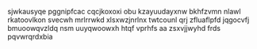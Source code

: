 sjwkausyqe pggnipfcac cqcjkoxoxi obu kzayuudayxnw bkhfzvmn nlawl rkatoovlkon svecwh mrlrrwkd xlsxwzjnrlnx twtcounl qrj zfluaflpfd jqgocvfj bmuoowqvzldq nsm uuyqwoowxh htqf vprhfs aa zsxvjjwyhd frds pqvwrqrdxbia